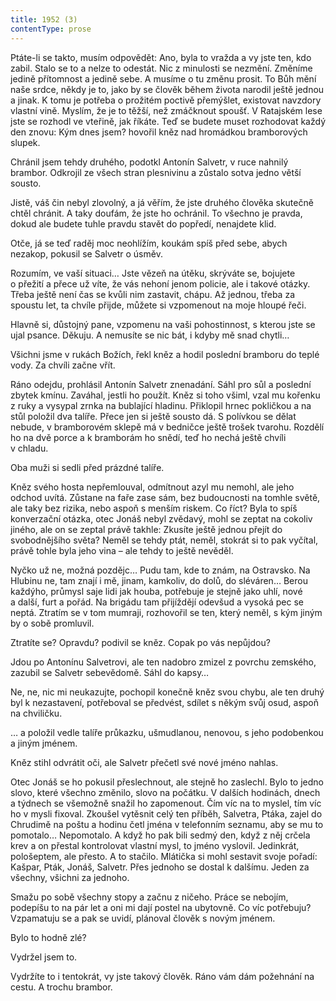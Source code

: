 ```yaml
---
title: 1952 (3)
contentType: prose
---
```


  

Ptáte-li se takto, musím odpovědět: Ano, byla to vražda a vy jste ten, kdo zabil. Stalo se to a nelze to odestát. Nic z minulosti se nezmění. Změníme jedině přítomnost a jedině sebe. A musíme o tu změnu prosit. To Bůh mění naše srdce, někdy je to, jako by se člověk během života narodil ještě jednou a jinak. K tomu je potřeba o prožitém poctivě přemýšlet, existovat navzdory vlastní vině. Myslím, že je to těžší, než zmáčknout spoušť. V Ratajském lese jste se rozhodl ve vteřině, jak říkáte. Teď se budete muset rozhodovat každý den znovu: Kým dnes jsem? hovořil kněz nad hromádkou bramborových slupek.

Chránil jsem tehdy druhého, podotkl Antonín Salvetr, v ruce nahnilý brambor. Odkrojil ze všech stran plesnivinu a zůstalo sotva jedno větší sousto.

Jistě, váš čin nebyl zlovolný, a já věřím, že jste druhého člověka skutečně chtěl chránit. A taky doufám, že jste ho ochránil. To všechno je pravda, dokud ale budete tuhle pravdu stavět do popředí, nenajdete klid.

Otče, já se teď raděj moc neohlížím, koukám spíš před sebe, abych nezakop, pokusil se Salvetr o úsměv.

Rozumím, ve vaší situaci… Jste vězeň na útěku, skrýváte se, bojujete o přežití a přece už víte, že vás nehoní jenom policie, ale i takové otázky. Třeba ještě není čas se kvůli nim zastavit, chápu. Až jednou, třeba za spoustu let, ta chvíle přijde, můžete si vzpomenout na moje hloupé řeči.

Hlavně si, důstojný pane, vzpomenu na vaši pohostinnost, s kterou jste se ujal psance. Děkuju. A nemusíte se nic bát, i kdyby mě snad chytli…

Všichni jsme v rukách Božích, řekl kněz a hodil poslední bramboru do teplé vody. Za chvíli začne vřít.

Ráno odejdu, prohlásil Antonín Salvetr znenadání. Sáhl pro sůl a poslední zbytek kmínu. Zaváhal, jestli ho použít. Kněz si toho všiml, vzal mu kořenku z ruky a vysypal zrnka na bublající hladinu. Přiklopil hrnec pokličkou a na stůl položil dva talíře. Přece jen si ještě sousto dá. S polívkou se dělat nebude, v bramborovém sklepě má v bedničce ještě trošek tvarohu. Rozdělí ho na dvě porce a k bramborám ho snědí, teď ho nechá ještě chvíli v chladu.

Oba muži si sedli před prázdné talíře.

Kněz svého hosta nepřemlouval, odmítnout azyl mu nemohl, ale jeho odchod uvítá. Zůstane na faře zase sám, bez budoucnosti na tomhle světě, ale taky bez rizika, nebo aspoň s menším riskem. Co říct? Byla to spíš konverzační otázka, otec Jonáš nebyl zvědavý, mohl se zeptat na cokoliv jiného, ale on se zeptal právě takhle: Zkusíte ještě jednou přejít do svobodnějšího světa? Neměl se tehdy ptát, neměl, stokrát si to pak vyčítal, právě tohle byla jeho vina – ale tehdy to ještě nevěděl.

Nyčko už ne, možná pozdějc… Pudu tam, kde to znám, na Ostravsko. Na Hlubinu ne, tam znají i mě, jinam, kamkoliv, do dolů, do sléváren… Berou každýho, průmysl saje lidi jak houba, potřebuje je stejně jako uhlí, nové a další, furt a pořád. Na brigádu tam přijíždějí odevšud a vysoká pec se neptá. Ztratím se v tom mumraji, rozhovořil se ten, který neměl, s kým jiným by o sobě promluvil.

Ztratíte se? Opravdu? podivil se kněz. Copak po vás nepůjdou?

Jdou po Antonínu Salvetrovi, ale ten nadobro zmizel z povrchu zemského, zazubil se Salvetr sebevědomě. Sáhl do kapsy…

Ne, ne, nic mi neukazujte, pochopil konečně kněz svou chybu, ale ten druhý byl k nezastavení, potřeboval se předvést, sdílet s někým svůj osud, aspoň na chviličku.

… a položil vedle talíře průkazku, ušmudlanou, nenovou, s jeho podobenkou a jiným jménem.

Kněz stihl odvrátit oči, ale Salvetr přečetl své nové jméno nahlas.

Otec Jonáš se ho pokusil přeslechnout, ale stejně ho zaslechl. Bylo to jedno slovo, které všechno změnilo, slovo na počátku. V dalších hodinách, dnech a týdnech se všemožně snažil ho zapomenout. Čím víc na to myslel, tím víc ho v mysli fixoval. Zkoušel vytěsnit celý ten příběh, Salvetra, Ptáka, zajel do Chrudimě na poštu a hodinu četl jména v telefonním seznamu, aby se mu to pomotalo… Nepomotalo. A když ho pak bili sedmý den, když z něj crčela krev a on přestal kontrolovat vlastní mysl, to jméno vyslovil. Jedinkrát, pološeptem, ale přesto. A to stačilo. Mlátička si mohl sestavit svoje pořadí: Kašpar, Pták, Jonáš, Salvetr. Přes jednoho se dostal k dalšímu. Jeden za všechny, všichni za jednoho.

Smažu po sobě všechny stopy a začnu z ničeho. Práce se nebojím, podepíšu to na pár let a oni mi dají postel na ubytovně. Co víc potřebuju? Vzpamatuju se a pak se uvidí, plánoval člověk s novým jménem.

Bylo to hodně zlé?

Vydržel jsem to.

Vydržíte to i tentokrát, vy jste takový člověk. Ráno vám dám požehnání na cestu. A trochu brambor.
